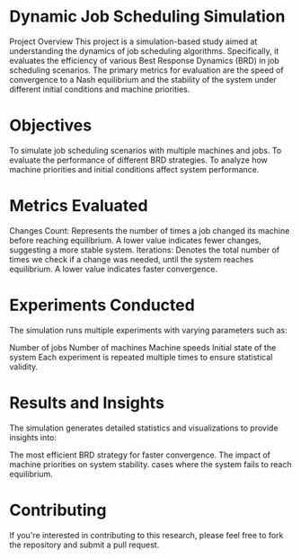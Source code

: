 # Dynamic Job Scheduling Simulation
  Project Overview
  This project is a simulation-based study aimed at understanding the dynamics of job scheduling algorithms. Specifically, it evaluates the efficiency of various Best Response Dynamics (BRD) in job scheduling scenarios. The primary metrics for        evaluation are the speed of convergence to a Nash equilibrium and the stability of the system under different initial conditions and machine priorities.

# Objectives
  To simulate job scheduling scenarios with multiple machines and jobs.
  To evaluate the performance of different BRD strategies.
  To analyze how machine priorities and initial conditions affect system performance.
  
# Metrics Evaluated
  Changes Count: Represents the number of times a job changed its machine before reaching equilibrium. A lower value indicates fewer changes, suggesting a more stable system.
  Iterations: Denotes the total number of times we check if a change was needed, until the system reaches equilibrium. A lower value indicates faster convergence.
  
# Experiments Conducted

  The simulation runs multiple experiments with varying parameters such as:

  Number of jobs
  Number of machines
  Machine speeds
  Initial state of the system
  Each experiment is repeated multiple times to ensure statistical validity.

# Results and Insights
  The simulation generates detailed statistics and visualizations to provide insights into:

  The most efficient BRD strategy for faster convergence.
  The impact of machine priorities on system stability.
  cases where the system fails to reach equilibrium.
    
# Contributing
   If you're interested in contributing to this research, please feel free to fork the repository and submit a pull request.
